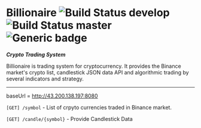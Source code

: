 # Billionaire ![Build Status develop](https://github.com/ta4j/ta4j/workflows/Test/badge.svg?branch=develop) ![Build Status master](https://github.com/ta4j/ta4j/workflows/Test/badge.svg?branch=master) ![Generic badge](https://img.shields.io/badge/version-0.3.1-blue.svg)

***Crypto Trading System***

Billionaire is trading system for cryptocurrency. It provides the Binance market's crypto list, candlestick JSON data API and algorithmic trading by several indicators and strategy.

---

baseUrl = http://43.200.138.197:8080

`[GET] /symbol` - List of crpyto currencies traded in Binance market.





`[GET] /candle/{symbol}` - Provide Candlestick Data



